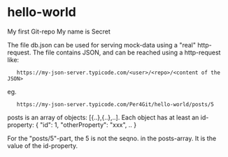 # hello-world
My first Git-repo
My name is Secret

The file db.json can be used for serving mock-data using a "real" http-request.
The file contains JSON, and can be reached using a http-request like:
```
   https://my-json-server.typicode.com/<user>/<repo>/<content of the JSON>
```
eg.
```
   https://my-json-server.typicode.com/Per4Git/hello-world/posts/5
```
 
posts is an array of objects: [{..},{..},..]. 
Each object has at least an id-property: { "id": 1, "otherProperty": "xxx", .. }

For the "posts/5"-part, the 5 is not the seqno. in the posts-array.
It is the value of the id-property. 
